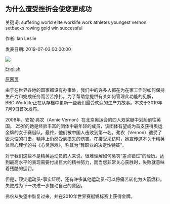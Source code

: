 ## 为什么遭受挫折会使您更成功

关键词: suffering world elite worklife work athletes youngest vernon setbacks rowing gold win successful

作者: Ian Leslie

发表日期: 2019-07-03 00:00:00

![](https://ichef.bbci.co.uk/wwfeatures/live/624_351/images/live/p0/7h/28/p07h28jj.jpg)

[English](Why%20suffering%20setbacks%20could%20make%20you%20more%20successful.md)

[原网页](https://www.bbc.com/worklife/article/20190703-why-suffering-setbacks-could-make-you-more-successful)

由于在世界各地的国家都设有办事处，我们中的许多人都在为在家工作时如何保持生产力和完成任务而苦苦挣扎。为了帮助您提供有关如何管理此功能的见解，BBC Worklife正在从存档中更新一些我们最受欢迎的生产力故事。本文于2019年7月9日首次发布。

2008年，安妮·弗农（Annie Vernon）在北京奥运会的四人双桨艇中划船前往英国。 25岁的她是经验丰富的团体中最年轻的成员，该团体有望成为首支获得奥运金牌的女子赛艇队。最终，他们被中国人击败到第一名。弗农（Vernon）遭受了毁灭性的打击，精神上仍然受到损失的伤害。在接受采访时，她宣传这本关于精英体育心理学的书《心灵游戏》，称其为“我职业的决定性特征”。

对于我们这些不是精英运动员的人来说，很难理解如何惩罚“差点错过”的经历。达到最高水平的表现需要付出巨大的精神努力，而当您非常关心获胜时，失败就意味着残酷的惩罚。

但是，顶尖运动员-事实证明，还有许多其他运动员-可以将痛苦转化为火箭燃料。失败成为下一次进一步推动自己的原因。

弗农从失望中恢复过来，并在2010年世界赛艇锦标赛上获得金牌。